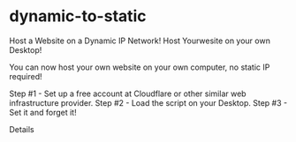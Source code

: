 # dynamic-to-static
Host a Website on a Dynamic IP Network!
Host Yourwesite on your own Desktop!

You can now host your own website on your own computer, no static IP required!

Step #1 - Set up a free account at Cloudflare or other similar web infrastructure provider.
Step #2 - Load the script on your Desktop.
Step #3 - Set it and forget it!

Details

